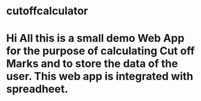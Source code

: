 # cutoffcalculator

# Hi All this is a small demo Web App for the purpose of calculating Cut off Marks and to store the data of the user. This web app is integrated with spreadheet.
